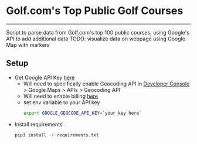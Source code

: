 # Golf.com's Top Public Golf Courses
------------
Script to parse data from Golf.com's top 100 public courses, using Google's API to add additional data
TODO: visualize data on webpage using Google Map with markers

## Setup
* Get Google API Key [here](https://console.cloud.google.com/project/_/apiui/credential?_ga=2.188521064.153410142.1620194316-1220513884.1542082721)
    - Will need to specifically enable Geocoding API in [Developer Console](https://console.developers.google.com/) > Google Maps > APIs > Geocoding API
    - Will need to enable billing [here](https://console.cloud.google.com/billing?_ga=2.160027005.1955764839.1620197454-1220513884.1542082721)
    - set env variable to your API key
        ```bash
        export GOOGLE_GEOCODE_API_KEY=`your key here`
        ```
* Install requirements
    ```bash
    pip3 install -r requirements.txt
    ```


